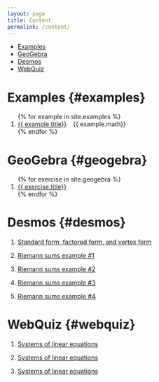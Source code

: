 ```yaml
---
layout: page
title: Content
permalink: /content/
---
```


- [Examples](#examples)
- [GeoGebra](#geogebra)
- [Desmos](#desmos)
- [WebQuiz](#webquiz)

# Examples {#examples}

<ol>
{% for example in site.examples %}
  <li><a href="{{ example.url }}">{{ example.title}}</a> &ensp; {{ example.math}}</li>
{% endfor %}
</ol>

# GeoGebra {#geogebra}

<ol>
{% for exercise in site.geogebra %}
    <li><a href="{{ exercise.url }}">{{ exercise.title}}</a></li>
{% endfor %}
</ol>

# Desmos {#desmos}

1. [Standard form, factored form, and vertex form](https://www.desmos.com/calculator/zrpmztunq0)

1. [Riemann sums example #1](https://www.desmos.com/calculator/cbhiymlls7)

2. [Riemann sums example #2](https://www.desmos.com/calculator/abk5szfm0h)

3. [Riemann sums example #3](https://www.desmos.com/calculator/ryrp6oip6q)

4. [Riemann sums example #4](https://www.desmos.com/calculator/gntgmzpxwm)

# WebQuiz {#webquiz}

1. [Systems of linear equations](https://jordanbell.info/WebQuiz/wq1.html)

2. [Systems of linear equations](https://jordanbell.info/WebQuiz/wq2.html)

3. [Systems of linear equations](https://jordanbell.info/WebQuiz/wq3.html)